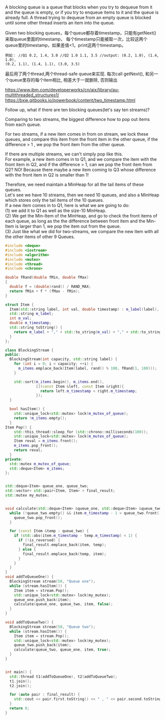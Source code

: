 A blocking queue is a queue that blocks when you try to dequeue from it and the queue is empty,  or if you try to enqueue items to it and the queue is already full.  A thread trying to dequeue from an empty queue is blocked until some other thread inserts an item into the queue.
  
Given two blocking queues，每个queue都存着timestamp，只能有getNext()来取queue里面的timestamp，
每个timestamp只能被取一次，比较这两个queue里的timestamp，如果差值<1，print这两个timestamp。

```
例如： //Q1 0.2, 1.4, 3.0 //Q2 1.0 1.1, 3.5 //output: (0.2, 1.0), (1.4, 1.0),
(0.2, 1.1), (1.4, 1.1), (3.0, 3.5)
```

最后用了两个thread,两个thread-safe queue来实现. 每次call getNext(), 和另一个queue里存的每个item相比, 相差大于一就删除, 否则输出

https://www.ibm.com/developerworks/cn/aix/library/au-multithreaded_structures1/
https://bxie.gitbooks.io/powerbook/content/two_timestamp.html

Follow up, what if there are ten blocking queues(let's say ten streams)?
                                                 
Comparing to two streams, the biggest difference how to pop out items from each queue.
  
For two streams, if a new item comes in from on stream, we lock these queues, and compare this item from the front item in 
the other queue, if the difference > 1 , we pop the front item from the other queue.

If there are multiple streams, we can't simply pop like this.  
For example, a new item comes in to Q1, and we compare the item with the front item in Q2, and if the difference > 1, can we pop the front item from Q2?  NO! Because there maybe a new item coming  to Q3 whose difference with the front item in Q2 is smaller than 1!  

Therefore, we need maintain a MinHeap for all the tail items of these queues.  
Let's see we have 10 streams, then we need 10 queues, and also a MinHeap which stores only the tail items of the 10 queues.  
If a new item comes in to Q1, here is what we are going to do:  
(1) we add it to Q1 as well as the size-10 MinHeap.    
(2) We get the Min-Item of the MinHeap, and go to check the front items of each queue, as long as the the difference between front item and the Min-Item is larger than 1, we pop the item out from the queue.  
(3) Just like what we did for two-streams, we compare the new item with all the other items of other 9 Queues.  



```cpp
#include <deque>
#include <iostream>
#include <algorithm>
#include <mutex>
#include <thread>
#include <chrono>

double fRand(double fMin, double fMax)
{
  double f = (double)rand() / RAND_MAX;
  return fMin + f * (fMax - fMin);
}

struct Item {
  Item(std::string label, int val, double timestamp) : m_label(label), m_val(val), m_timestamp(timestamp){}
  std::string m_label;
  int m_val;
  double m_timestamp;
  std::string toString() {
    return m_label + "," + std::to_string(m_val) + "," + std::to_string(m_timestamp);
  }
};

class BlockingStream {
public:
  BlockingStream(int capacity, std::string label) {
    for (int i = 0; i < capacity; ++i) {
      m_items.emplace_back(Item(label, rand() % 100, fRand(1, 100)));
    }

    std::sort(m_items.begin(), m_items.end(),
              [](const Item &left, const Item &right){
                return left.m_timestamp < right.m_timestamp;
              });
  }

  bool hasItem() {
    std::unique_lock<std::mutex> lock(m_mutex_of_queue);
    return !m_items.empty();
  }
Item Pop() {
    std::this_thread::sleep_for (std::chrono::milliseconds(100));
    std::unique_lock<std::mutex> lock(m_mutex_of_queue);
    Item reval = m_items.front();
    m_items.pop_front();
    return reval;
  }
private:
  std::mutex m_mutex_of_queue;
  std::deque<Item> m_items;
};


std::deque<Item> queue_one, queue_two;
std::vector< std::pair<Item, Item> > final_result;
std::mutex my_mutex;


void calculate(std::deque<Item> &queue_one, std::deque<Item> &queue_two, const Item &item, bool is_reversed) {
  while (!queue_two.empty() && item.m_timestamp - 1 > queue_two.front().m_timestamp) {
    queue_two.pop_front();
  }

  for (const Item &temp : queue_two) {
    if (std::abs(item.m_timestamp - temp.m_timestamp) < 1) {
      if (!is_reversed) {
        final_result.emplace_back(item, temp);
      } else {
        final_result.emplace_back(temp, item);
      }
    }
  }
}
void addToQueueOne() {
  BlockingStream stream(50, "Queue one");
  while (stream.hasItem()) {
    Item item = stream.Pop();
    std::unique_lock<std::mutex> lock(my_mutex);
    queue_one.push_back(item);
    calculate(queue_one, queue_two, item, false);
  }
}

void addToQueueTwo() {
  BlockingStream stream(50, "Queue two");
  while (stream.hasItem()) {
    Item item = stream.Pop();
    std::unique_lock<std::mutex> lock(my_mutex);
    queue_two.push_back(item);
    calculate(queue_two, queue_one, item, true);
  }
}


int main() {
  std::thread t1(addToQueueOne), t2(addToQueueTwo);
  t1.join();
  t2.join();

  for (auto pair : final_result) {
    std::cout << pair.first.toString() << " , " << pair.second.toString() << std::endl;
  }
  return 0;
}
```
